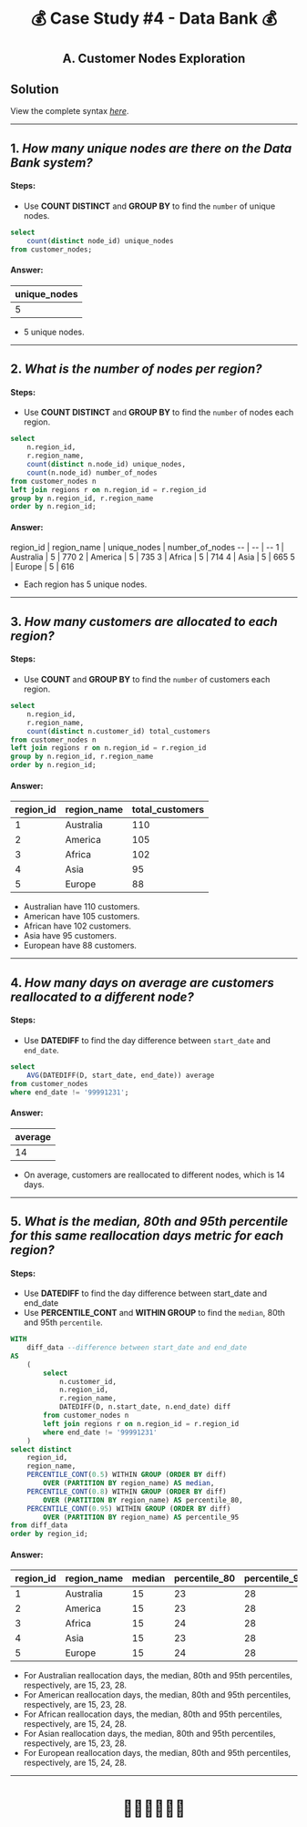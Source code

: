 # <p align="center" style="margin-top: 0px;"> 💰 Case Study #4 - Data Bank 💰
## <p align="center"> A. Customer Nodes Exploration

## Solution

View the complete syntax [*here*](https://github.com/hydaai/8-Week-SQL-Challenge/tree/main/Case%20Study%20%234%20-%20Data%20Bank/Scripts).

***

## 1. *How many unique nodes are there on the Data Bank system?*

#### Steps:
- Use **COUNT DISTINCT** and **GROUP BY** to find the `number` of unique nodes.

````sql
select 
	count(distinct node_id) unique_nodes
from customer_nodes;
````


#### Answer:
|unique_nodes |
| -- |
|5|

- 5 unique nodes.

***

## 2. *What is the number of nodes per region?*

#### Steps:
- Use **COUNT DISTINCT** and **GROUP BY** to find the `number` of nodes each region.

````sql
select 
	n.region_id,
	r.region_name,
	count(distinct n.node_id) unique_nodes,
	count(n.node_id) number_of_nodes
from customer_nodes n 
left join regions r on n.region_id = r.region_id
group by n.region_id, r.region_name
order by n.region_id;
````


#### Answer:
region_id | region_name | unique_nodes | number_of_nodes
-- | -- | -- 
1 | Australia | 5 | 770
2 | America | 5 | 735
3 | Africa | 5 | 714
4 | Asia | 5 | 665
5 | Europe | 5 | 616

- Each region has 5 unique nodes.

***

## 3. *How many customers are allocated to each region?*

#### Steps:
- Use **COUNT** and **GROUP BY** to find the `number` of customers each region.

````sql
select 
	n.region_id,
	r.region_name,
	count(distinct n.customer_id) total_customers
from customer_nodes n 
left join regions r on n.region_id = r.region_id
group by n.region_id, r.region_name
order by n.region_id;
````


#### Answer:
region_id | region_name | total_customers
-- | -- | -- 
1 | Australia | 110
2 | America | 105
3 | Africa | 102
4 | Asia | 95
5 | Europe | 88

- Australian have 110 customers.
- American have 105 customers.
- African have 102 customers.
- Asia have 95 customers.
- European have 88 customers.

***

## 4. *How many days on average are customers reallocated to a different node?*

#### Steps:
- Use **DATEDIFF** to find the day difference between `start_date` and `end_date`.

````sql
select 
	AVG(DATEDIFF(D, start_date, end_date)) average
from customer_nodes
where end_date != '99991231';
````


#### Answer:
|average |
| -- |
|14|

- On average, customers are reallocated to different nodes, which is 14 days.

***

## 5. *What is the median, 80th and 95th percentile for this same reallocation days metric for each region?*

#### Steps:
- Use **DATEDIFF** to find the day difference between start_date and end_date
- Use **PERCENTILE_CONT** and **WITHIN GROUP** to find the `median`, 80th and 95th `percentile`.

````sql
WITH 
	diff_data --difference between start_date and end_date
AS
	(
		select 
			n.customer_id,
			n.region_id, 
			r.region_name,
			DATEDIFF(D, n.start_date, n.end_date) diff
		from customer_nodes n
		left join regions r on n.region_id = r.region_id
		where end_date != '99991231'
	)
select distinct
	region_id,
	region_name,
	PERCENTILE_CONT(0.5) WITHIN GROUP (ORDER BY diff)
		OVER (PARTITION BY region_name) AS median,
	PERCENTILE_CONT(0.8) WITHIN GROUP (ORDER BY diff)
		OVER (PARTITION BY region_name) AS percentile_80,
	PERCENTILE_CONT(0.95) WITHIN GROUP (ORDER BY diff)
		OVER (PARTITION BY region_name) AS percentile_95
from diff_data
order by region_id;
````


#### Answer:
region_id | region_name | median | percentile_80 | percentile_95
--| -- | -- | -- | --
1 | Australia | 15 | 23 | 28
2 | America | 15 | 23 | 28
3 | Africa | 15 | 24 | 28
4 | Asia | 15 | 23 | 28
5 | Europe | 15 | 24 | 28

- For Australian reallocation days, the median, 80th and 95th percentiles, respectively, are 15, 23, 28.
- For American reallocation days, the median, 80th and 95th percentiles, respectively, are 15, 23, 28.
- For African reallocation days, the median, 80th and 95th percentiles, respectively, are 15, 24, 28.
- For Asian reallocation days, the median, 80th and 95th percentiles, respectively, are 15, 23, 28.
- For European reallocation days, the median, 80th and 95th percentiles, respectively, are 15, 24, 28.

***

# <p align="center" style="margin-top: 0px;">👩‍💻👩‍💻👩‍💻
